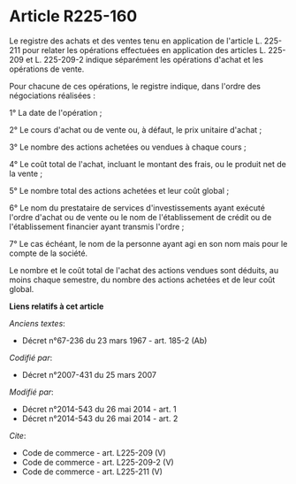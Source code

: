 # Article R225-160

Le registre des achats et des ventes tenu en application de l'article L. 225-211 pour relater les opérations effectuées en
application des articles L. 225-209 et L. 225-209-2 indique séparément les opérations d'achat et les opérations de vente. 

Pour chacune de ces opérations, le registre indique, dans l'ordre des négociations réalisées : 

1° La date de l'opération ; 

2° Le cours d'achat ou de vente ou, à défaut, le prix unitaire d'achat ; 

3° Le nombre des actions achetées ou vendues à chaque cours ; 

4° Le coût total de l'achat, incluant le montant des frais, ou le produit net de la vente ; 

5° Le nombre total des actions achetées et leur coût global ; 

6° Le nom du prestataire de services d'investissements ayant exécuté l'ordre d'achat ou de vente ou le nom de l'établissement
de crédit ou de l'établissement financier ayant transmis l'ordre ; 

7° Le cas échéant, le nom de la personne ayant agi en son nom mais pour le compte de la société. 

Le nombre et le coût total de l'achat des actions vendues sont déduits, au moins chaque semestre, du nombre des actions
achetées et de leur coût global.

**Liens relatifs à cet article**

_Anciens textes_:

  - Décret n°67-236 du 23 mars 1967 - art. 185-2 (Ab)

_Codifié par_:

  - Décret n°2007-431 du 25 mars 2007

_Modifié par_:

  - Décret n°2014-543 du 26 mai 2014 - art. 1
  - Décret n°2014-543 du 26 mai 2014 - art. 2

_Cite_:

  - Code de commerce - art. L225-209 (V)
  - Code de commerce - art. L225-209-2 (V)
  - Code de commerce - art. L225-211 (V)
